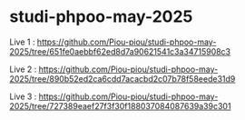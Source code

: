 # studi-phpoo-may-2025

Live 1 : https://github.com/Piou-piou/studi-phpoo-may-2025/tree/651fe0aebbf62ed8d7a90621541c3a34715908c3

Live 2 : https://github.com/Piou-piou/studi-phpoo-may-2025/tree/890b52ed2ca6cdd7acacbd2c07b78f58eede31d9

Live 3 : https://github.com/Piou-piou/studi-phpoo-may-2025/tree/727389eaef27f3f30f188037084087639a39c301